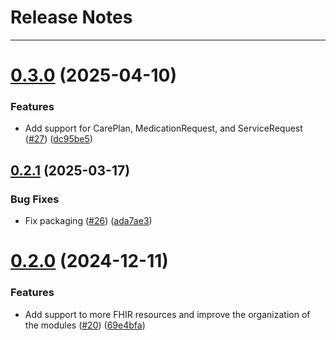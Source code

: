 # Release Notes
---

# [0.3.0](https://github.com/osl-incubator/anamnesis.ai/compare/0.2.1...0.3.0) (2025-04-10)


### Features

* Add support for CarePlan, MedicationRequest,  and ServiceRequest ([#27](https://github.com/osl-incubator/anamnesis.ai/issues/27)) ([dc95be5](https://github.com/osl-incubator/anamnesis.ai/commit/dc95be52736c89f8f01647f7ba34e8f42535d4d7))

## [0.2.1](https://github.com/osl-incubator/anamnesis.ai/compare/0.2.0...0.2.1) (2025-03-17)


### Bug Fixes

* Fix packaging ([#26](https://github.com/osl-incubator/anamnesis.ai/issues/26)) ([ada7ae3](https://github.com/osl-incubator/anamnesis.ai/commit/ada7ae374f3b180c172ad09d0097066df84f5117))

# [0.2.0](https://github.com/osl-incubator/anamnesis.ai/compare/0.1.0...0.2.0) (2024-12-11)


### Features

* Add support to more FHIR resources and improve the organization of the modules ([#20](https://github.com/osl-incubator/anamnesis.ai/issues/20)) ([69e4bfa](https://github.com/osl-incubator/anamnesis.ai/commit/69e4bfa5333acc11c0bf40496c06b05bdd916089))
